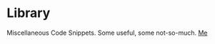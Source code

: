 # Library
Miscellaneous Code Snippets. Some useful, some not-so-much. 
[Me](http://about.me/tonycollings)
